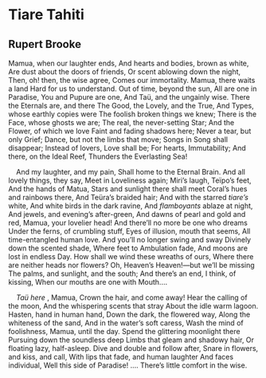 # Tiare Tahiti
## Rupert Brooke
Mamua, when our laughter ends,
And hearts and bodies, brown as white,
Are dust about the doors of friends,
Or scent ablowing down the night,
Then, oh! then, the wise agree,
Comes our immortality.
Mamua, there waits a land
Hard for us to understand.
Out of time, beyond the sun,
All are one in Paradise,
You and Pupure are one,
And Taü, and the ungainly wise.
There the Eternals are, and there
The Good, the Lovely, and the True,
And Types, whose earthly copies were
The foolish broken things we knew;
There is the Face, whose ghosts we are;
The real, the never-setting Star;
And the Flower, of which we love
Faint and fading shadows here;
Never a tear, but only Grief;
Dance, but not the limbs that move;
Songs in Song shall disappear;
Instead of lovers, Love shall be;
For hearts, Immutability;
And there, on the Ideal Reef,
Thunders the Everlasting Sea!

    And my laughter, and my pain,
Shall home to the Eternal Brain.
And all lovely things, they say,
Meet in Loveliness again;
Miri’s laugh, Teïpo’s feet,
And the hands of Matua,
Stars and sunlight there shall meet
Coral’s hues and rainbows there,
And Teüra’s braided hair;
And with the starred _tiare’s_ white,
And white birds in the dark ravine,
And _flamboyants_ ablaze at night,
And jewels, and evening’s after-green,
And dawns of pearl and gold and red,
Mamua, your lovelier head!
And there’ll no more be one who dreams
Under the ferns, of crumbling stuff,
Eyes of illusion, mouth that seems,
All time-entangled human love.
And you’ll no longer swing and sway
Divinely down the scented shade,
Where feet to Ambulation fade,
And moons are lost in endless Day.
How shall we wind these wreaths of ours,
Where there are neither heads nor flowers?
Oh, Heaven’s Heaven!—but we’ll be missing
The palms, and sunlight, and the south;
And there’s an end, I think, of kissing,
When our mouths are one with Mouth....

    _Taü here_ , Mamua,
Crown the hair, and come away!
Hear the calling of the moon,
And the whispering scents that stray
About the idle warm lagoon.
Hasten, hand in human hand,
Down the dark, the flowered way,
Along the whiteness of the sand,
And in the water’s soft caress,
Wash the mind of foolishness,
Mamua, until the day.
Spend the glittering moonlight there
Pursuing down the soundless deep
Limbs that gleam and shadowy hair,
Or floating lazy, half-asleep.
Dive and double and follow after,
Snare in flowers, and kiss, and call,
With lips that fade, and human laughter
And faces individual,
Well this side of Paradise! ....
There’s little comfort in the wise.